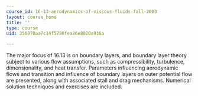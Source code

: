 ```yaml
---
course_id: 16-13-aerodynamics-of-viscous-fluids-fall-2003
layout: course_home
title: ''
type: course
uid: 356070aa7c14f5790fea86e8020a936a

---
```

The major focus of 16.13 is on boundary layers, and boundary layer theory subject to various flow assumptions, such as compressibility, turbulence, dimensionality, and heat transfer. Parameters influencing aerodynamic flows and transition and influence of boundary layers on outer potential flow are presented, along with associated stall and drag mechanisms. Numerical solution techniques and exercises are included.
